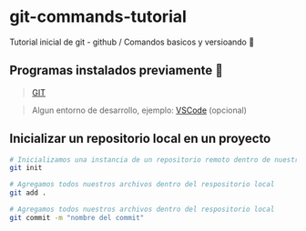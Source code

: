# git-commands-tutorial
Tutorial inicial de git - github / Comandos basicos y versioando 🌱

## Programas instalados previamente 👀
> [GIT](https://git-scm.com/downloads)

> Algun entorno de desarrollo, ejemplo: [VSCode](https://code.visualstudio.com/download) (opcional)

## Inicializar un repositorio local en un proyecto
```bash
# Inicializamos una instancia de un repositorio remoto dentro de nuestro proyecto
git init 
```
```bash
# Agregamos todos nuestros archivos dentro del respositorio local
git add . 
```
```bash
# Agregamos todos nuestros archivos dentro del respositorio local
git commit -m "nombre del commit" 
```
